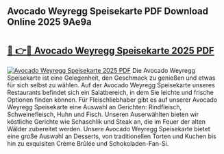 ## Avocado Weyregg Speisekarte PDF Download Online 2025 9Ae9a

# <h2><a href="http://gc6fbs.nevu.top/?p=Avocado+Weyregg+Speisekarte">🔗 👉🔴 Avocado Weyregg Speisekarte 2025 PDF</a></h2>

[![Avocado Weyregg Speisekarte 2025 PDF](https://i.imgur.com/dBaPXMq.png)](http://gc6fbs.nevu.top/?p=Avocado+Weyregg+Speisekarte)
Die Avocado Weyregg Speisekarte ist eine Gelegenheit, den Geschmack zu genießen und etwas für sich selbst zu wählen. Auf der Avocado Weyregg Speisekarte unseres Restaurants befindet sich ein Salatbereich, in dem Sie leichte und frische Optionen finden können. Für Fleischliebhaber gibt es auf unserer Avocado Weyregg Speisekarte eine Auswahl an Gerichten: Rindfleisch, Schweinefleisch, Huhn und Fisch. Unseren Auserwählten bieten wir köstliche Gerichte wie Schaschlik und Steak an, die im Feuer der alten Wälder zubereitet werden. Unsere Avocado Weyregg Speisekarte bietet eine große Auswahl an Desserts, von traditionellen Torten und Kuchen bis hin zu exquisiten Crème Brûlée und Schokoladen-Fan-Si.
